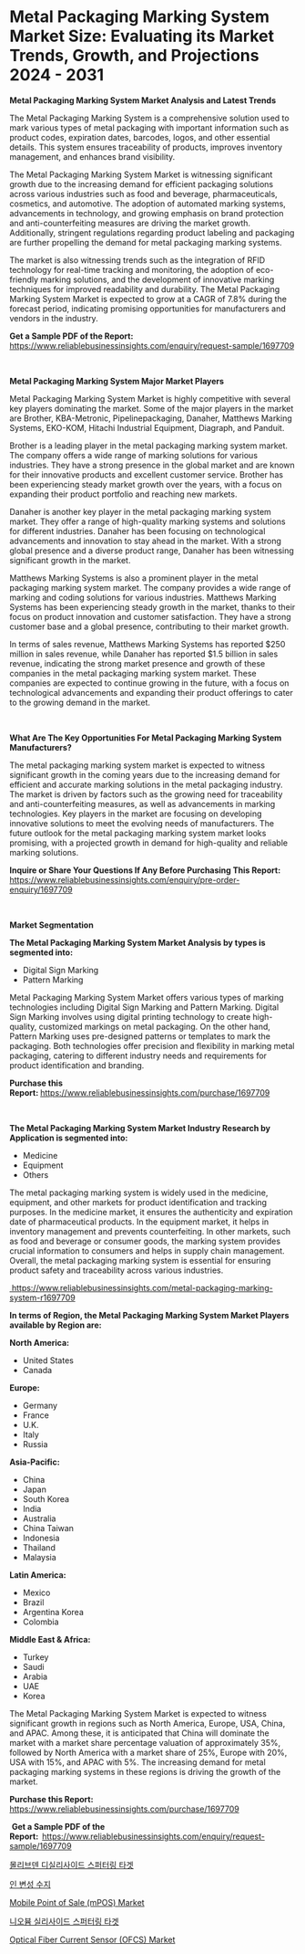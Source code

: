 <p><h1>Metal Packaging Marking System Market Size: Evaluating its Market Trends, Growth, and Projections 2024 - 2031</h1></p><p><strong>Metal Packaging Marking System Market Analysis and Latest Trends</strong></p>
<p><p>The Metal Packaging Marking System is a comprehensive solution used to mark various types of metal packaging with important information such as product codes, expiration dates, barcodes, logos, and other essential details. This system ensures traceability of products, improves inventory management, and enhances brand visibility.</p><p>The Metal Packaging Marking System Market is witnessing significant growth due to the increasing demand for efficient packaging solutions across various industries such as food and beverage, pharmaceuticals, cosmetics, and automotive. The adoption of automated marking systems, advancements in technology, and growing emphasis on brand protection and anti-counterfeiting measures are driving the market growth. Additionally, stringent regulations regarding product labeling and packaging are further propelling the demand for metal packaging marking systems.</p><p>The market is also witnessing trends such as the integration of RFID technology for real-time tracking and monitoring, the adoption of eco-friendly marking solutions, and the development of innovative marking techniques for improved readability and durability. The Metal Packaging Marking System Market is expected to grow at a CAGR of 7.8% during the forecast period, indicating promising opportunities for manufacturers and vendors in the industry.</p></p>
<p><strong>Get a Sample PDF of the Report:&nbsp;</strong> <a href="https://www.reliablebusinessinsights.com/enquiry/request-sample/1697709">https://www.reliablebusinessinsights.com/enquiry/request-sample/1697709</a></p>
<p>&nbsp;</p>
<p><strong>Metal Packaging Marking System Major Market Players</strong></p>
<p><p>Metal Packaging Marking System Market is highly competitive with several key players dominating the market. Some of the major players in the market are Brother, KBA-Metronic, Pipelinepackaging, Danaher, Matthews Marking Systems, EKO-KOM, Hitachi Industrial Equipment, Diagraph, and Panduit.</p><p>Brother is a leading player in the metal packaging marking system market. The company offers a wide range of marking solutions for various industries. They have a strong presence in the global market and are known for their innovative products and excellent customer service. Brother has been experiencing steady market growth over the years, with a focus on expanding their product portfolio and reaching new markets.</p><p>Danaher is another key player in the metal packaging marking system market. They offer a range of high-quality marking systems and solutions for different industries. Danaher has been focusing on technological advancements and innovation to stay ahead in the market. With a strong global presence and a diverse product range, Danaher has been witnessing significant growth in the market.</p><p>Matthews Marking Systems is also a prominent player in the metal packaging marking system market. The company provides a wide range of marking and coding solutions for various industries. Matthews Marking Systems has been experiencing steady growth in the market, thanks to their focus on product innovation and customer satisfaction. They have a strong customer base and a global presence, contributing to their market growth.</p><p>In terms of sales revenue, Matthews Marking Systems has reported $250 million in sales revenue, while Danaher has reported $1.5 billion in sales revenue, indicating the strong market presence and growth of these companies in the metal packaging marking system market. These companies are expected to continue growing in the future, with a focus on technological advancements and expanding their product offerings to cater to the growing demand in the market.</p></p>
<p>&nbsp;</p>
<p><strong>What Are The Key Opportunities For Metal Packaging Marking System Manufacturers?</strong></p>
<p><p>The metal packaging marking system market is expected to witness significant growth in the coming years due to the increasing demand for efficient and accurate marking solutions in the metal packaging industry. The market is driven by factors such as the growing need for traceability and anti-counterfeiting measures, as well as advancements in marking technologies. Key players in the market are focusing on developing innovative solutions to meet the evolving needs of manufacturers. The future outlook for the metal packaging marking system market looks promising, with a projected growth in demand for high-quality and reliable marking solutions.</p></p>
<p><strong>Inquire or Share Your Questions If Any Before Purchasing This Report:</strong> <a href="https://www.reliablebusinessinsights.com/enquiry/pre-order-enquiry/1697709">https://www.reliablebusinessinsights.com/enquiry/pre-order-enquiry/1697709</a></p>
<p>&nbsp;</p>
<p><strong>Market Segmentation</strong></p>
<p><strong>The Metal Packaging Marking System Market Analysis by types is segmented into:</strong></p>
<p><ul><li>Digital Sign Marking</li><li>Pattern Marking</li></ul></p>
<p><p>Metal Packaging Marking System Market offers various types of marking technologies including Digital Sign Marking and Pattern Marking. Digital Sign Marking involves using digital printing technology to create high-quality, customized markings on metal packaging. On the other hand, Pattern Marking uses pre-designed patterns or templates to mark the packaging. Both technologies offer precision and flexibility in marking metal packaging, catering to different industry needs and requirements for product identification and branding.</p></p>
<p><strong>Purchase this Report:&nbsp;</strong><a href="https://www.reliablebusinessinsights.com/purchase/1697709">https://www.reliablebusinessinsights.com/purchase/1697709</a></p>
<p>&nbsp;</p>
<p><strong>The Metal Packaging Marking System Market Industry Research by Application is segmented into:</strong></p>
<p><ul><li>Medicine</li><li>Equipment</li><li>Others</li></ul></p>
<p><p>The metal packaging marking system is widely used in the medicine, equipment, and other markets for product identification and tracking purposes. In the medicine market, it ensures the authenticity and expiration date of pharmaceutical products. In the equipment market, it helps in inventory management and prevents counterfeiting. In other markets, such as food and beverage or consumer goods, the marking system provides crucial information to consumers and helps in supply chain management. Overall, the metal packaging marking system is essential for ensuring product safety and traceability across various industries.</p></p>
<p><a href="https://www.reliablebusinessinsights.com/metal-packaging-marking-system-r1697709">&nbsp;https://www.reliablebusinessinsights.com/metal-packaging-marking-system-r1697709</a></p>
<p><strong>In terms of Region, the Metal Packaging Marking System Market Players available by Region are:</strong></p>
<p>
    <p> <strong> North America: </strong>
        <ul>
            <li>United States</li>
            <li>Canada</li>
        </ul>
        </p> 
    <p> <strong> Europe: </strong>
        <ul>
            <li>Germany</li>
            <li>France</li>
            <li>U.K.</li>
            <li>Italy</li>
            <li>Russia</li>
        </ul>
        </p> 
    <p> <strong> Asia-Pacific: </strong>
        <ul>
            <li>China</li>
            <li>Japan</li>
            <li>South Korea</li>
            <li>India</li>
            <li>Australia</li>
            <li>China Taiwan</li>
            <li>Indonesia</li>
            <li>Thailand</li>
            <li>Malaysia</li>
        </ul>
        </p> 
    <p> <strong> Latin America: </strong>
        <ul>
            <li>Mexico</li>
            <li>Brazil</li>
            <li>Argentina Korea</li>
            <li>Colombia</li>
        </ul>
        </p> 
    <p> <strong> Middle East & Africa: </strong>
        <ul>
            <li>Turkey</li>
            <li>Saudi</li>
            <li>Arabia</li>
            <li>UAE</li>
            <li>Korea</li>
        </ul>
    </p>
    </p>
<p><p>The Metal Packaging Marking System Market is expected to witness significant growth in regions such as North America, Europe, USA, China, and APAC. Among these, it is anticipated that China will dominate the market with a market share percentage valuation of approximately 35%, followed by North America with a market share of 25%, Europe with 20%, USA with 15%, and APAC with 5%. The increasing demand for metal packaging marking systems in these regions is driving the growth of the market.</p></p>
<p><strong>Purchase this Report: </strong><a href="https://www.reliablebusinessinsights.com/purchase/1697709">https://www.reliablebusinessinsights.com/purchase/1697709</a></p>
<p>&nbsp;<strong>Get a Sample PDF of the Report:&nbsp;&nbsp;</strong><a href="https://www.reliablebusinessinsights.com/enquiry/request-sample/1697709">https://www.reliablebusinessinsights.com/enquiry/request-sample/1697709</a></p>
<p><strong></strong></p>
<p><p><a href="https://github.com/khairinauzunul/Market-Research-Report-List-1/blob/main/252969093878.md">몰리브덴 디실리사이드 스퍼터링 타겟</a></p><p><a href="https://medium.com/@kelsiorphy/%EC%9D%B8%EC%82%B0%EC%97%BC-%EC%88%98%EC%A0%95-%EC%88%98%EC%A7%80-%EC%8B%9C%EC%9E%A5-%ED%86%B5%EC%B0%B0-%EC%8B%9C%EC%9E%A5-%EB%8F%99%ED%96%A5-%EC%84%B1%EC%9E%A5-2024%EB%85%84%EB%B6%80%ED%84%B0-2031%EB%85%84%EA%B9%8C%EC%A7%80%EC%9D%98-%EC%98%88%EC%B8%A1-3f5b1a28a24f">인 변성 수지</a></p><p><a href="https://issuu.com/reportprime-2/docs/mobile-point-of-sale-mpos-market-size-2030.pptx">Mobile Point of Sale (mPOS) Market</a></p><p><a href="https://github.com/kimvicki3212024/Market-Research-Report-List-1/blob/main/880320993879.md">니오븀 실리사이드 스퍼터링 타겟</a></p><p><a href="https://issuu.com/reportprime-2/docs/optical-fiber-current-sensor-ofcs-market-size-2030">Optical Fiber Current Sensor (OFCS) Market</a></p></p>